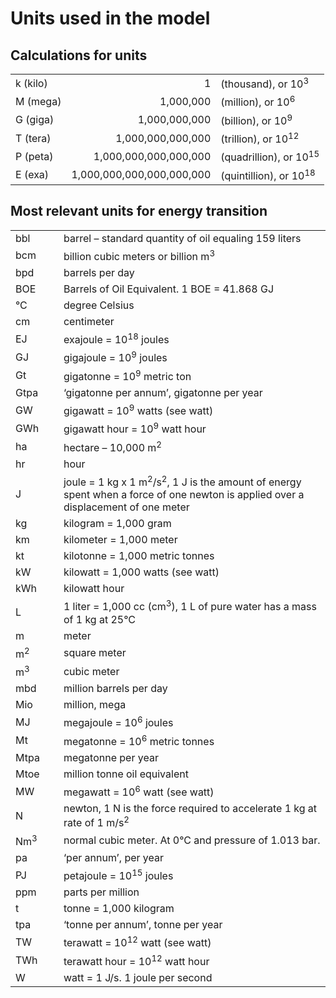 # Units used in the model

## Calculations for units

<table class='table table-striped'>
  <tr>
    <td>k (kilo)</td>
    <td><div align='right'>1</div></td>
    <td>(thousand), or 10<sup>3</sup></td>
  </tr>
  <tr>
    <td>M (mega)</td>
    <td><div align='right'>1,000,000 </div></td>
    <td>(million), or 10<sup>6</sup></td>
  </tr>
  <tr>
    <td>G (giga)</td>
    <td><div align='right'>1,000,000,000 </div></td>
    <td>(billion), or 10<sup>9</sup></td>
  </tr>
  <tr>
    <td>T (tera)</td>
    <td><div align='right'>1,000,000,000,000 </div></td>
    <td>(trillion), or 10<sup>12</sup></td>
  </tr>
  <tr>
    <td>P (peta)</td>
    <td><div align='right'>1,000,000,000,000,000 </div></td>
    <td>(quadrillion), or 10<sup>15</sup></td>
  </tr>
  <tr>
    <td>E (exa)</td>
    <td><div align='right'>1,000,000,000,000,000,000</div></td>
    <td>(quintillion), or 10<sup>18</sup></td>
  </tr>
</table>

## Most relevant units for energy transition

<table class='table table-striped'>
  <col width='64'>
  <col width='454'>
  <tr>
    <td width='64'>bbl </td>
    <td width='454'>barrel – standard quantity of oil equaling 159 liters</td>
  </tr>
   <tr>
    <td>bcm </td>
    <td>billion cubic meters or billion m<sup>3</sup></td>
  </tr>
  <tr>
    <td>bpd </td>
    <td>barrels per day</td>
  </tr>
  <tr>
    <td>BOE </td>
    <td>Barrels of Oil Equivalent. 1 BOE = 41.868 GJ</td>
  </tr>
  <tr>
    <td>°C </td>
    <td>degree Celsius</td>
  </tr>
  <tr>
    <td>cm </td>
    <td>centimeter</td>
  </tr>
  <tr>
    <td>EJ </td>
    <td>exajoule = 10<sup>18</sup> joules </td>
  </tr>
  <tr>
    <td>GJ</td>
    <td>gigajoule = 10<sup>9</sup> joules</td>
  </tr>
  <tr>
    <td>Gt </td>
    <td>gigatonne = 10<sup>9</sup> metric ton </td>
  </tr>
  <tr>
    <td>Gtpa </td>
    <td>‘gigatonne per annum’, gigatonne per year</td>
  </tr>
  <tr>
    <td>GW </td>
    <td>gigawatt = 10<sup>9</sup> watts (see watt)</td>
  </tr>
  <tr>
    <td>GWh</td>
    <td>gigawatt hour = 10<sup>9</sup> watt hour</td>
  </tr>
  <tr>
    <td>ha </td>
    <td>hectare – 10,000 m<sup>2</sup></td>
  </tr>
  <tr>
    <td>hr </td>
    <td>hour</td>
  </tr>
  <tr>
    <td>J</td>
    <td>joule = 1 kg x 1 m<sup>2</sup>/s<sup>2</sup>, 1 J is the amount of energy spent when a force of one newton is applied over a displacement of one meter</td>
  </tr>
  <tr>
    <td>kg </td>
    <td>kilogram = 1,000 gram</td>
  </tr>
  <tr>
    <td>km </td>
    <td>kilometer = 1,000 meter</td>
  </tr>
  <tr>
    <td>kt </td>
    <td>kilotonne = 1,000    metric tonnes </td>
  </tr>
  <tr>
    <td>kW </td>
    <td>kilowatt = 1,000 watts (see watt)</td>
  </tr>
  <tr>
    <td>kWh </td>
    <td>kilowatt hour</td>
  </tr>
 <tr>
    <td>L</td>
    <td>1 liter = 1,000 cc (cm<sup>3</sup>), 1 L of pure water has a mass of 1 kg at 25°C</td>
  </tr>
  <tr>
    <td>m </td>
    <td>meter</td>
  </tr>
  <tr>
    <td>m<sup>2</sup> </td>
    <td>square meter </td>
  </tr>
  <tr>
    <td>m<sup>3</sup> </td>
    <td>cubic meter </td>
  </tr>
  <tr>
    <td>mbd </td>
    <td>million barrels per day</td>
  </tr>
  <tr>
    <td>Mio </td>
    <td>million, mega</td>
  </tr>
  <tr>
    <td>MJ </td>
    <td>megajoule = 10<sup>6</sup> joules </td>
  </tr>
  <tr>
    <td>Mt </td>
    <td>megatonne = 10<sup>6</sup> metric tonnes</td>
  </tr>
  <tr>
    <td>Mtpa </td>
    <td>megatonne per year</td>
  </tr>
  <tr>
    <td>Mtoe </td>
    <td>million tonne oil equivalent</td>
  </tr>
  <tr>
    <td>MW </td>
    <td>megawatt = 10<sup>6</sup> watt (see watt)</td>
  </tr>
  <tr>
    <td>N</td>
    <td>newton, 1 N is the force required to accelerate 1 kg at rate of 1 m/s<sup>2</sup></td>
  </tr>
  <tr>
    <td>Nm<sup>3 </sup></td>
    <td>normal cubic meter. At 0°C and pressure of 1.013 bar.</td>
  </tr>
  <tr>
    <td>pa</td>
    <td>‘per annum’, per year</td>
  </tr>
  <tr>
    <td>PJ </td>
    <td>petajoule = 10<sup>15</sup> joules </td>
  </tr>
  <tr>
    <td>ppm </td>
    <td>parts per million</td>
  </tr>
  <tr>
    <td>t </td>
    <td>tonne = 1,000 kilogram </td>
  </tr>
  <tr>
    <td>tpa </td>
    <td>‘tonne per annum’, tonne per year</td>
  </tr>
  <tr>
    <td>TW </td>
    <td>terawatt = 10<sup>12</sup> watt (see watt)</td>
  </tr>
  <tr>
    <td>TWh </td>
    <td>terawatt hour = 10<sup>12</sup> watt hour </td>
  </tr>
  <tr>
    <td>W</td>
    <td>watt = 1 J/s. 1 joule per second</td>
  </tr>
</table>
